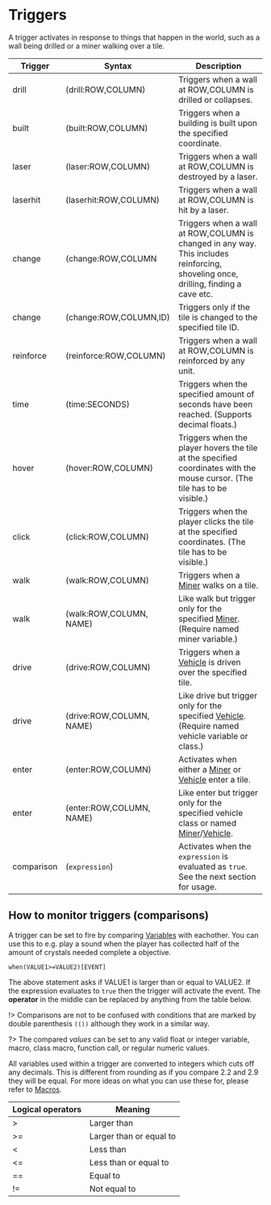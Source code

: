 # Triggers
A trigger activates in response to things that happen in the world, such as a wall being drilled or a miner walking over a tile. 

|Trigger|Syntax|Description|
|----|----|----|
|drill|(drill:ROW,COLUMN)|Triggers when a wall at ROW,COLUMN is drilled or collapses.|
|built|(built:ROW,COLUMN)|Triggers when a building is built upon the specified coordinate.|
|laser|(laser:ROW,COLUMN)|Triggers when a wall at ROW,COLUMN is destroyed by a laser.|
|laserhit|(laserhit:ROW,COLUMN)|Triggers when a wall at ROW,COLUMN is hit by a laser.|
|change|(change:ROW,COLUMN|Triggers when a wall at ROW,COLUMN is changed in any way. This includes reinforcing, shoveling once, drilling, finding a cave etc.|
|change|(change:ROW,COLUMN,ID)|Triggers only if the tile is changed to the specified tile ID.|
|reinforce|(reinforce:ROW,COLUMN)|Triggers when a wall at ROW,COLUMN is reinforced by any unit.|
|time|(time:SECONDS)|Triggers when the specified amount of seconds have been reached. (Supports decimal floats.)|
|hover|(hover:ROW,COLUMN)|Triggers when the player hovers the tile at the specified coordinates with the mouse cursor. (The tile has to be visible.)|
|click|(click:ROW,COLUMN)|Triggers when the player clicks the tile at the specified coordinates. (The tile has to be visible.)|
|walk|(walk:ROW,COLUMN)|Triggers when a [Miner](_pages/ClassesMiners) walks on a tile.|
|walk|(walk:ROW,COLUMN, NAME)|Like walk but trigger only for the specified [Miner](_pages/ClassesMiners). (Require named miner variable.)|
|drive|(drive:ROW,COLUMN)|Triggers when a [Vehicle](_pages/ClassesVehicles) is driven over the specified tile.|
|drive|(drive:ROW,COLUMN, NAME)|Like drive but trigger only for the specified [Vehicle](_pages/ClassesVehicles). (Require named vehicle variable or class.)|
|enter|(enter:ROW,COLUMN)|Activates when either a [Miner](_pages/ClassesMiners) or [Vehicle](_pages/ClassesVehicles) enter a tile.|
|enter|(enter:ROW,COLUMN, NAME)|Like enter but trigger only for the specified vehicle class or named [Miner](_pages/ClassesMiners)/[Vehicle](_pages/ClassesVehicles).|
|comparison|(`expression`)|Activates when the `expression` is evaluated as `true`. See the next section for usage.|

## How to monitor triggers (comparisons)
A trigger can be set to fire by comparing [Variables](_pages/Variables) with eachother. You can use this to e.g. play a sound when the player has collected half of the amount of crystals needed complete a objective.

	when(VALUE1>=VALUE2)[EVENT]

The above statement asks if VALUE1 is larger than or equal to VALUE2. If the expression evaluates to `true` then the trigger will activate the event. The **operator** in the middle can be replaced by anything from the table below.

!> Comparisons are not to be confused with conditions that are marked by double parenthesis `(())` although they work in a similar way.

?> The compared _values_ can be set to any valid float or integer variable, macro, class macro, function call, or regular numeric values. 

All variables used within a trigger are converted to integers which cuts off any decimals. This is different from rounding as if you compare 2.2 and 2.9 they will be equal. For more ideas on what you can use these for, please refer to [Macros](_pages/Macros).

|Logical operators|Meaning|
|---|---|
|>|Larger than|
|>=|Larger than or equal to|
|<|Less than|
|<=|Less than or equal to|
|==|Equal to|
|!=|Not equal to|
